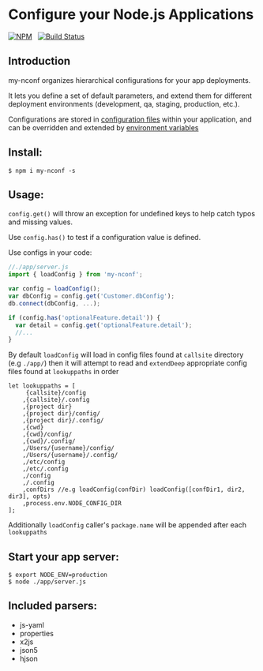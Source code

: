 # Configure your Node.js Applications

[![NPM](https://nodei.co/npm/my-nconf.svg?downloads=true&downloadRank=true)](https://nodei.co/npm/my-nconf/)&nbsp;&nbsp;
[![Build Status](https://travis-ci.org/giang12/node-config.svg?branch=master)](https://travis-ci.org/giang12/node-config)

## Introduction

my-nconf organizes hierarchical configurations for your app deployments.

It lets you define a set of default parameters,
and extend them for different deployment environments (development, qa, staging, production, etc.).

Configurations are stored in [configuration files](https://github.com/lorenwest/node-config/wiki/Configuration-Files) within your application, and can be overridden and extended by [environment variables](https://github.com/lorenwest/node-config/wiki/Environment-Variables)

## Install:

```shell
$ npm i my-nconf -s
```

## Usage:

`config.get()` will throw an exception for undefined keys to help catch typos and missing values.

Use `config.has()` to test if a configuration value is defined.

Use configs in your code:

```js
//./app/server.js
import { loadConfig } from 'my-nconf';

var config = loadConfig();
var dbConfig = config.get('Customer.dbConfig');
db.connect(dbConfig, ...);

if (config.has('optionalFeature.detail')) {
  var detail = config.get('optionalFeature.detail');
  //...
}
```

By default `loadConfig` will load in config files found at `callsite` directory (e.g `./app/`)
then it will attempt to read and `extendDeep` appropriate config files found at `lookuppaths` in order

```
let lookuppaths = [
	 {callsite}/config
	,{callsite}/.config
	,{project dir}
	,{project dir}/config/
	,{project dir}/.config/
	,{cwd}
	,{cwd}/config/
	,{cwd}/.config/
	,/Users/{username}/config/
	,/Users/{username}/.config/
	,/etc/config
	,/etc/.config
	,/config
	,/.config
	,confDirs //e.g loadConfig(confDir) loadConfig([confDir1, dir2, dir3], opts)
	,process.env.NODE_CONFIG_DIR
];
```

Additionally `loadConfig` caller's `package.name` will be appended after each `lookuppaths`

## Start your app server:

```shell
$ export NODE_ENV=production
$ node ./app/server.js
```

## Included parsers:

-   js-yaml
-   properties
-   x2js
-   json5
-   hjson
